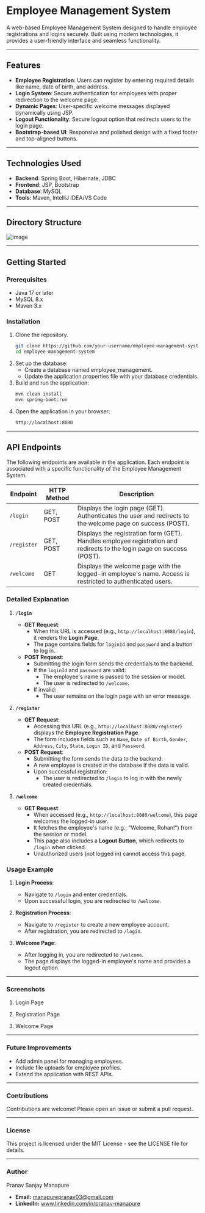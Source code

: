 # Employee Management System

A web-based Employee Management System designed to handle employee registrations and logins securely. Built using modern technologies, it provides a user-friendly interface and seamless functionality.

---

## Features

- **Employee Registration**: Users can register by entering required details like name, date of birth, and address.
- **Login System**: Secure authentication for employees with proper redirection to the welcome page.
- **Dynamic Pages**: User-specific welcome messages displayed dynamically using JSP.
- **Logout Functionality**: Secure logout option that redirects users to the login page.
- **Bootstrap-based UI**: Responsive and polished design with a fixed footer and top-aligned buttons.

---

## Technologies Used

- **Backend**: Spring Boot, Hibernate, JDBC
- **Frontend**: JSP, Bootstrap
- **Database**: MySQL
- **Tools**: Maven, IntelliJ IDEA/VS Code

---

## Directory Structure

![image](https://github.com/user-attachments/assets/fb36d3e5-f033-4891-8336-665b05839b68)

---


## Getting Started

### Prerequisites

- Java 17 or later
- MySQL 8.x
- Maven 3.x

### Installation

1. Clone the repository.
   ```bash
   git clone https://github.com/your-username/employee-management-system.git
   cd employee-management-system
2. Set up the database:
    - Create a database named employee_management.
    - Update the application.properties file with your database credentials.
3. Build and run the application:
    ```bash
    mvn clean install
    mvn spring-boot:run
4. Open the application in your browser:
     ```bash
     http://localhost:8080

---

## API Endpoints

The following endpoints are available in the application. Each endpoint is associated with a specific functionality of the Employee Management System.

| **Endpoint**       | **HTTP Method** | **Description**                                                                                   |
|--------------------|-----------------|---------------------------------------------------------------------------------------------------|
| `/login`           | GET, POST       | Displays the login page (GET). Authenticates the user and redirects to the welcome page on success (POST). |
| `/register`        | GET, POST       | Displays the registration form (GET). Handles employee registration and redirects to the login page on success (POST). |
| `/welcome`         | GET             | Displays the welcome page with the logged-in employee's name. Access is restricted to authenticated users. |

### Detailed Explanation

1. **`/login`**
   - **GET Request**:
     - When this URL is accessed (e.g., `http://localhost:8080/login`), it renders the **Login Page**.
     - The page contains fields for `loginId` and `password` and a button to log in.
   - **POST Request**:
     - Submitting the login form sends the credentials to the backend.
     - If the `loginId` and `password` are valid:
       - The employee's name is passed to the session or model.
       - The user is redirected to `/welcome`.
     - If invalid:
       - The user remains on the login page with an error message.

2. **`/register`**
   - **GET Request**:
     - Accessing this URL (e.g., `http://localhost:8080/register`) displays the **Employee Registration Page**.
     - The form includes fields such as `Name`, `Date of Birth`, `Gender`, `Address`, `City`, `State`, `Login ID`, and `Password`.
   - **POST Request**:
     - Submitting the form sends the data to the backend.
     - A new employee is created in the database if the data is valid.
     - Upon successful registration:
       - The user is redirected to `/login` to log in with the newly created credentials.

3. **`/welcome`**
   - **GET Request**:
     - When accessed (e.g., `http://localhost:8080/welcome`), this page welcomes the logged-in user.
     - It fetches the employee's name (e.g., "Welcome, Rohan!") from the session or model.
     - This page also includes a **Logout Button**, which redirects to `/login` when clicked.
     - Unauthorized users (not logged in) cannot access this page.

### Usage Example

1. **Login Process**:
   - Navigate to `/login` and enter credentials.
   - Upon successful login, you are redirected to `/welcome`.

2. **Registration Process**:
   - Navigate to `/register` to create a new employee account.
   - After registration, you are redirected to `/login`.

3. **Welcome Page**:
   - After logging in, you are redirected to `/welcome`.
   - The page displays the logged-in employee's name and provides a logout option.

---

### Screenshots
1. Login Page
   
2. Registration Page
   
3. Welcome Page



---

### Future Improvements
  - Add admin panel for managing employees.
  - Include file uploads for employee profiles.
  - Extend the application with REST APIs.




---

### Contributions   
   Contributions are welcome! Please open an issue or submit a pull request.

---

### License
   This project is licensed under the MIT License - see the LICENSE file for details.

---

### Author
   Pranav Sanjay Manapure
   - **Email:** manapurepranav03@gmail.com
   - **LinkedIn:** www.linkedin.com/in/pranav-manapure

